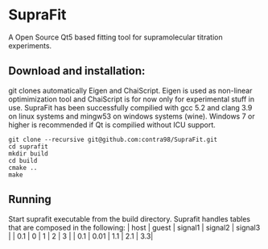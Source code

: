 # SupraFit 

A Open Source Qt5 based fitting tool for supramolecular titration experiments. 

## Download and installation:
git clones automatically Eigen and ChaiScript. Eigen is used as non-linear optimimization tool and ChaiScript is for now only for experimental stuff in use.
SupraFit has been successfully compilied with gcc 5.2 and clang 3.9 on linux systems and mingw53 on windows systems (wine). Windows 7 or higher is recommended if Qt is compilied without ICU support.

```
git clone --recursive git@github.com:contra98/SupraFit.git
cd suprafit
mkdir build
cd build
cmake ..
make
```
## Running
Start suprafit executable from the build directory. Suprafit handles tables that are composed in the following:
| host | guest | signal1 | signal2 | signal3 |
| 0.1 | 0 | 1 | 2 | 3 |
| 0.1 | 0.01 | 1.1 | 2.1 | 3.3|


